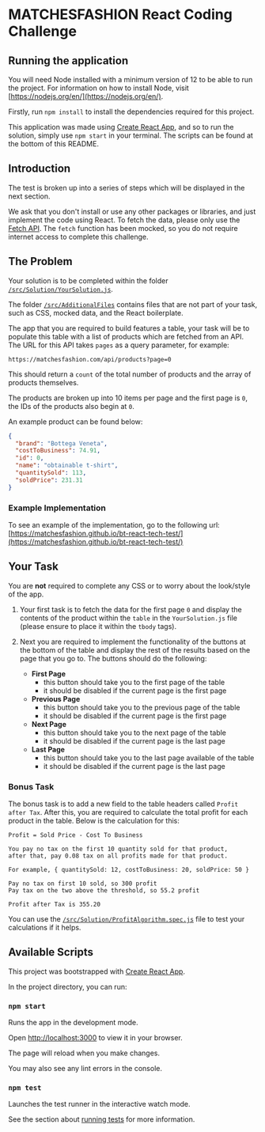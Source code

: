 # MATCHESFASHION React Coding Challenge

## Running the application

You will need Node installed with a minimum version of 12 to be able to run the project. For information on how to install Node, visit [https://nodejs.org/en/](https://nodejs.org/en/).

Firstly, run `npm install` to install the dependencies required for this project.

This application was made using [Create React App](https://create-react-app.dev), and so to run the solution, simply use `npm start` in your terminal. The scripts can be found at the bottom of this README.

## Introduction

The test is broken up into a series of steps which will be displayed in the next section.

We ask that you don't install or use any other packages or libraries, and just implement the code using
React. To fetch the data, please only use the [Fetch API](https://developer.mozilla.org/en-US/docs/Web/API/Fetch_API/Using_Fetch). The `fetch` function has been mocked, so you do not require internet access to complete this challenge.

## The Problem

Your solution is to be completed within the folder [`/src/Solution/YourSolution.js`](/react-tech-test/src/Solution/YourSolution.js).

The folder [`/src/AdditionalFiles`](/react-tech-test/src/AdditionalFiles) contains files that are not part of your task, such as CSS, mocked data, and the React boilerplate.

The app that you are required to build features a table, your task will be to populate this table with a list of products which are fetched from an API. The URL for this API takes `pages` as a query parameter, for example:

```plaintext
https://matchesfashion.com/api/products?page=0
```

This should return a `count` of the total number of products and the array of products themselves.

The products are broken up into 10 items per page and the first page is `0`, the IDs of the products also begin at `0`.

An example product can be found below:

```json
{
  "brand": "Bottega Veneta",
  "costToBusiness": 74.91,
  "id": 0,
  "name": "obtainable t-shirt",
  "quantitySold": 113,
  "soldPrice": 231.31
}
```

### Example Implementation

To see an example of the implementation, go to the following url: [https://matchesfashion.github.io/bt-react-tech-test/](https://matchesfashion.github.io/bt-react-tech-test/)

## Your Task

You are **not** required to complete any CSS or to worry about the look/style of the app.

1. Your first task is to fetch the data for the first page `0` and display the contents of the product within the `table` in the `YourSolution.js` file (please ensure to place it within the `tbody` tags).

2. Next you are required to implement the functionality of the buttons at the bottom of the table and display the rest of the results based on the page that you go to. The buttons should do the following:
    - **First Page**
        - this button should take you to the first page of the table
        - it should be disabled if the current page is the first page
    - **Previous Page**
        - this button should take you to the previous page of the table
        - it should be disabled if the current page is the first page
    - **Next Page**
        - this button should take you to the next page of the table
        - it should be disabled if the current page is the last page
    - **Last Page**
        - this button should take you to the last page available of the table
        - it should be disabled if the current page is the last page

### Bonus Task

The bonus task is to add a new field to the table headers called `Profit after Tax`. After this, you are required
to calculate the total profit for each product in the table. Below is the calculation for this:

```plaintext
Profit = Sold Price - Cost To Business

You pay no tax on the first 10 quantity sold for that product,
after that, pay 0.08 tax on all profits made for that product.

For example, { quantitySold: 12, costToBusiness: 20, soldPrice: 50 }

Pay no tax on first 10 sold, so 300 profit
Pay tax on the two above the threshold, so 55.2 profit

Profit after Tax is 355.20
```

You can use the [`/src/Solution/ProfitAlgorithm.spec.js`](/react-tech-test/src/Solution/ProfitAlgorithm.spec.js) file to test your calculations if it helps.

## Available Scripts

This project was bootstrapped with [Create React App](https://github.com/facebook/create-react-app).

In the project directory, you can run:

### `npm start`

Runs the app in the development mode.

Open [http://localhost:3000](http://localhost:3000) to view it in your browser.

The page will reload when you make changes.

You may also see any lint errors in the console.

### `npm test`

Launches the test runner in the interactive watch mode.

See the section about [running tests](https://facebook.github.io/create-react-app/docs/running-tests) for more information.
